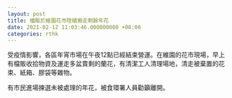 ```yaml
---
layout: post
title: 檔販於維園花市陸續搬走剩餘年花
date: 2021-02-12 11:03:46.000000000 +08:00
categories: rthk
---
```


受疫情影響，各區年宵市場在午夜12點已經結束營運。在維園的花市現場，早上有檔販收拾物資及運走多盆賣剩的蘭花，有清潔工人清理場地，清走被棄置的花束、紙箱、膠袋等雜物。

有市民進場揀選未被處理的年花，被食環署人員勸籲離開。
